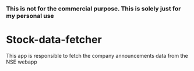 ### This is not for the commercial purpose. This is solely just for my personal use
# Stock-data-fetcher
This app is responsible to fetch the company announcements data from the NSE webapp
